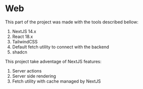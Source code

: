 # Web

This part of the project was made with the tools described bellow:

1. NextJS 14.x
2. React 18.x
3. TailwindCSS
4. Default fetch utility to connect with the backend
5. shadcn


This project take adventage of NextJS features:

1. Server actions
2. Server side rendering
3. Fetch utility with cache managed by NextJS
